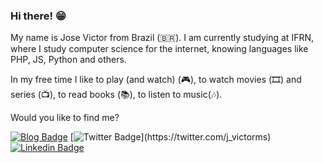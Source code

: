 ### Hi there! 😁

My name is Jose Victor from Brazil (🇧🇷). I am currently studying at IFRN, where I study computer science for the internet, knowing languages like PHP, JS, Python and others.

In my free time I like to play (and watch) (🎮), to watch movies (🎞️) and series (📺), to read books (📚), to listen to music(🎶).

Would you like to find me?

[![Blog Badge](https://img.shields.io/badge/Blog-felipefialho.com-black)](https://josevictoremiliano.github.io/meuportifolio/)
[![Twitter Badge](https://img.shields.io/badge/-Twitter-1ca0f1?style=flat-square&labelColor=1ca0f1&logo=twitter&logoColor=white&link=https://twitter.com/felipefialho_)](https://twitter.com/j_victorms)
[![Linkedin Badge](https://img.shields.io/badge/-LinkedIn-blue?style=flat-square&logo=Linkedin&logoColor=white&link=https://www.linkedin.com/in/felipefialho)](https://www.linkedin.com/in/jose-victor-83334073/)
